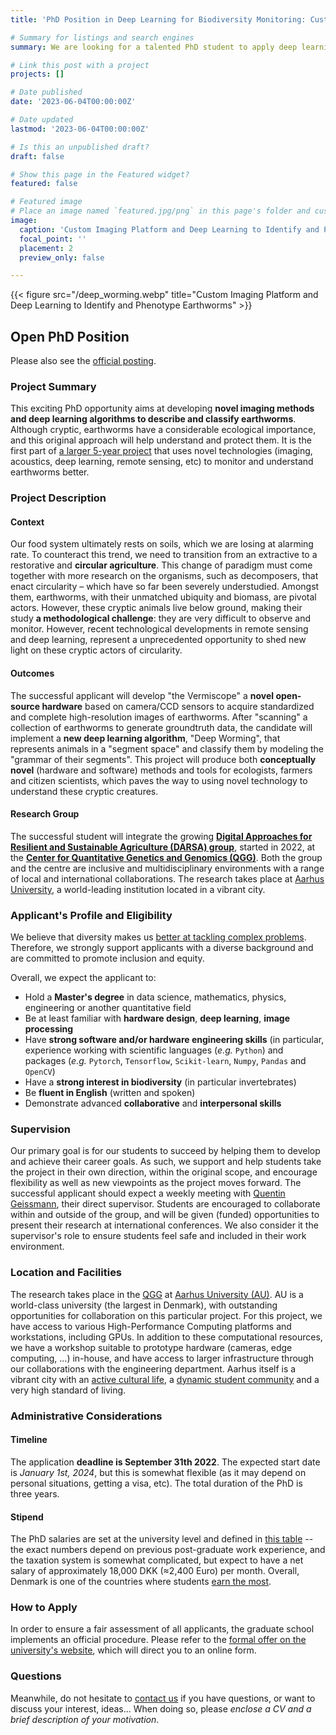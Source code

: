 ```yaml
---
title: 'PhD Position in Deep Learning for Biodiversity Monitoring: Custom Imaging Platform and Deep Learning to Classify and Phenotype Earthworms'

# Summary for listings and search engines
summary: We are looking for a talented PhD student to apply deep learning techniques to study earthworms at Aarhus University.

# Link this post with a project
projects: []

# Date published
date: '2023-06-04T00:00:00Z'

# Date updated
lastmod: '2023-06-04T00:00:00Z'

# Is this an unpublished draft?
draft: false

# Show this page in the Featured widget?
featured: false

# Featured image
# Place an image named `featured.jpg/png` in this page's folder and customize its options here.
image:
  caption: 'Custom Imaging Platform and Deep Learning to Identify and Phenotype Earthworms'
  focal_point: ''
  placement: 2
  preview_only: false

---
```

{{< figure src="/deep_worming.webp" title="Custom Imaging Platform and Deep Learning to Identify and Phenotype Earthworms" >}}

## Open PhD Position

Please also see the [official posting](https://phd.tech.au.dk/for-applicants/apply-here/saeropslag/TODO).

### Project Summary

This exciting PhD opportunity aims at developing **novel imaging methods and deep learning algorithms to describe and classify earthworms**. Although cryptic, earthworms have a considerable ecological importance, and this original approach will help understand and protect them. It is the first part of [a larger 5-year project](https://researchleaderprogramme.com/recipients/quentin-geissmann/) that uses novel technologies (imaging, acoustics, deep learning, remote sensing, etc) to monitor and understand earthworms better.

### Project Description

#### Context

Our food system ultimately rests on soils, which we are losing at alarming rate. 
To counteract this trend, we need to transition from an extractive to a restorative and **circular agriculture**. 
This change of paradigm must come together with more research on the organisms, such as decomposers,
that enact circularity – which have so far been severely understudied. 
Amongst them, earthworms, with their unmatched ubiquity and biomass, are pivotal actors. 
However, these cryptic animals live below ground, making their study **a methodological challenge**: they are very difficult to observe and monitor. 
However, recent technological developments in remote sensing and deep learning, represent a unprecedented opportunity to shed new light on these cryptic actors of circularity.

#### Outcomes
The successful applicant will develop "the Vermiscope" a **novel open-source hardware** based on camera/CCD sensors to acquire standardized and complete high-resolution images of earthworms. 
After "scanning" a collection of earthworms to generate groundtruth data, the candidate will implement a **new deep learning algorithm**, "Deep Worming", that represents animals in a "segment space" and classify them by modeling the "grammar of their segments". This project will produce both **conceptually novel** (hardware and software) methods and tools for ecologists, farmers and citizen scientists, which paves the way to using novel technology to understand these cryptic creatures.

#### Research Group
The successful student will integrate the growing **[Digital Approaches for Resilient and Sustainable Agriculture (DARSA) group](/)**, started in 2022, at the **[Center for Quantitative Genetics and Genomics (QGG)](https://qgg.au.dk/en)**. Both the group and the centre are inclusive and multidisciplinary environments with a range of local and international collaborations. The research takes place at [Aarhus University](https://international.au.dk), a world-leading institution located in a vibrant city.

### Applicant's Profile and Eligibility


We believe that diversity makes us [better at tackling complex problems](https://www.pnas.org/doi/abs/10.1073/pnas.1700616114).
Therefore, we strongly support applicants with a diverse background and are committed to promote inclusion and equity.

Overall, we expect the applicant to:
* Hold a **Master's degree** in data science, mathematics, physics, engineering or another quantitative field
* Be at least familiar with **hardware design**, **deep learning**, **image processing**
* Have **strong software and/or hardware engineering skills** (in particular, experience working with scientific languages (*e.g.* `Python`) and packages (*e.g.* `Pytorch`, `Tensorflow`, `Scikit-learn`, `Numpy`, `Pandas` and `OpenCV`) 
* Have a **strong interest in biodiversity** (in particular invertebrates)
* Be **fluent in English** (written and spoken) 
* Demonstrate advanced **collaborative** and **interpersonal skills**

### Supervision

Our primary goal is for our students to succeed by helping them to develop and achieve their career goals. As such, we support and help students take the project in their own direction, within the original scope, and encourage flexibility as well as new viewpoints as the project moves forward. The successful applicant should expect a weekly meeting with [Quentin Geissmann](/people/auto-qgeissmann), their direct supervisor. Students are encouraged to collaborate within and outside of the group, and will be given (funded) opportunities to present their research at international conferences. We also consider it the supervisor's role to ensure students feel safe and included in their work environment.


### Location and Facilities

The research takes place in the [QGG](https://qgg.au.dk/en/) at [Aarhus University (AU)](https://international.au.dk/).
AU is a world-class university (the largest in Denmark), with outstanding opportunities for collaboration on this particular project.
For this project, we have access to various High-Performance Computing platforms and workstations, including GPUs.
In addition to these computational resources, we have  a workshop suitable to prototype hardware (cameras, edge computing, ...) in-house, and have access to larger infrastructure through our collaborations with the engineering department.
Aarhus itself is a vibrant city with an [active cultural life](https://www.theguardian.com/travel/2016/apr/05/aarhus-denmark-city-of-culture-2017), a [dynamic student community](https://www.visitaarhus.com/groups/study-aarhus) and a very high standard of living.

### Administrative Considerations

#### Timeline

The application **deadline is September 31th 2022**.
The expected start date is *January 1st, 2024*, but this is somewhat flexible (as it may depend on personal situations, getting a visa, etc).
The total duration of the PhD is three years.

#### Stipend 
The PhD salaries are set at the university level and defined in [this table](https://www.hr.aau.dk/digitalAssets/1001/1001827_akademisk_skala_01.04.2021.pdf) -- the exact numbers depend on previous post-graduate work experience, and the taxation system is somewhat complicated, but expect to have a net salary of approximately 18,000 DKK (≈2,400 Euro) per month. Overall, Denmark is one of the countries where students [earn the most](https://www.studyinternational.com/news/highest-phd-stipend/).

### How to Apply
In order to ensure a fair assessment of all applicants, the graduate school implements an official procedure. Please refer to the [formal offer on the university's website](https://phd.tech.au.dk/for-applicants/apply-here/saeropslag/TODO), which will direct you to an online form.

### Questions

Meanwhile, do not hesitate to [contact us](mailto:qgeissmann@qgg.au.dk) if you have questions, or want to discuss your interest, ideas... When doing so, please *enclose a CV and a brief description of your motivation*.


